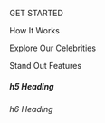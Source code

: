 GET STARTED
 
How It Works  

Explore Our Celebrities 

Stand Out Features 

##### h5 Heading 

###### h6 Heading 

